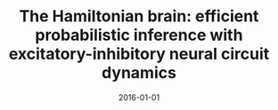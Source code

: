 ---
title: "The Hamiltonian brain: efficient probabilistic inference with excitatory-inhibitory neural circuit dynamics"
collection: publications
category: other
permalink: /publication/2016-01-01-hamiltonian
excerpt: 'This paper shows how excitatory-inhibitory neural circuits can implement efficient probabilistic inference.'
date: 2016-01-01
venue: 'PLoS Computational Biology'
citation: 'Aitchison L, Lengyel M. (2016). &quot;The Hamiltonian brain: efficient probabilistic inference with excitatory-inhibitory neural circuit dynamics.&quot; <i>PLoS Computational Biology</i>.'
--- 